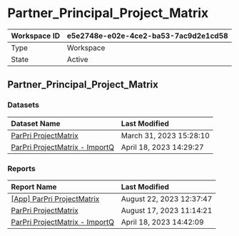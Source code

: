 



# Partner_Principal_Project_Matrix

|Workspace ID|e5e2748e-e02e-4ce2-ba53-7ac9d2e1cd58|
| :--- | :--- |
|Type|Workspace|
|State|Active|

## Partner_Principal_Project_Matrix

### Datasets

|Dataset Name|Last Modified|
| :--- | :--- |
|[ParPri ProjectMatrix](../Datasets/ParPri-ProjectMatrix.md)|March 31, 2023 15:28:10|
|[ParPri ProjectMatrix - ImportQ](../Datasets/ParPri-ProjectMatrix---ImportQ.md)|April 18, 2023 14:29:27|

### Reports

|Report Name|Last Modified|
| :--- | :--- |
|[[App] ParPri ProjectMatrix](../Reports/[App]-ParPri-ProjectMatrix.md)|August 22, 2023 12:37:47|
|[ParPri ProjectMatrix](../Reports/ParPri-ProjectMatrix.md)|August 17, 2023 11:14:21|
|[ParPri ProjectMatrix - ImportQ](../Reports/ParPri-ProjectMatrix---ImportQ.md)|April 18, 2023 14:42:09|
